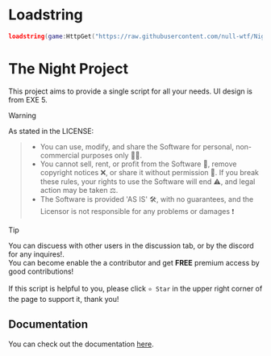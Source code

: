 <p align="center">
</p>


# Loadstring

```lua
loadstring(game:HttpGet("https://raw.githubusercontent.com/null-wtf/Night/refs/heads/main/Night/Loader.luau"))()
```

# The Night Project

This project aims to provide a single script for all your needs. UI design is from EXE 5.

> [!WARNING]
> As stated in the LICENSE:

> - You can use, modify, and share the Software for personal, non-commercial purposes only 👨‍💻.
> - You cannot sell, rent, or profit from the Software 💸, remove copyright notices ❌, or share it without permission 🚫. If you break these rules, your rights to use the Software will end ⚠️, and legal action may be taken ⚖️.
> - The Software is provided 'AS IS' 🛠️, with no guarantees, and the Licensor is not responsible for any problems or damages ❗

> [!TIP]
> You can discuess with other users  in the discussion tab, or by the discord for any inquires!.<br />
> You can become enable the a contributor and get **FREE** premium access by good contributions!<br /><br />
> If this script is helpful to you, please click `⭐ Star` in the upper right corner of the page to support it, thank you!

## Documentation
You can check out the documentation [here](docs.md).
